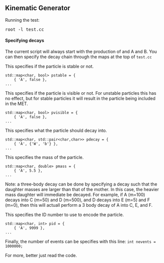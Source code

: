 ## Kinematic Generator

Running the test:
<pre>
root -l test.cc
</pre>

#### Specifying decays

The current script will always start with the production of and A and B.
You can then specify the decay chain through the maps at the top of `test.cc`

This specifies if the particle is stable or not.
```
std::map<char, bool> pstable = {
    { 'A', false },
...
```

This specifies if the particle is visible or not. For unstable particles this has no effect, but for stable particles it will result in the particle being included in the MET.
```
std::map<char, bool> pvisible = {
    { 'A', false },
...
```

This specifies what the particle should decay into.
```
std::map<char, std::pair<char,char>> pdecay = {
    { 'A', {'W', 'b'} },
...
```

This specifies the mass of the particle. 
```
std::map<char, double> pmass = {
    { 'A', 5.5 },
...
```

Note: a three-body decay can be done by specifying a decay such that the daughter masses are larger than that of the mother.
In this case, the heavier mass daughter will immediate be decayed.
For example, if A (m=100) decays into C (m=50) and D (m=500), and D decays into E (m=5) and F (m=0), then this will actuall perform a 3 body decay of A into C, E, and F.

This specifies the ID number to use to encode the particle.
```
std::map<char, int> pid = {
    { 'A', 9999 },
...
```
Finally, the number of events can be specifies with this line: `int nevents = 1000000;`

For more, better just read the code.
